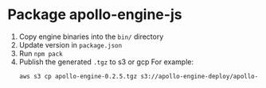 # Package apollo-engine-js
1) Copy engine binaries into the `bin/` directory
2) Update version in `package.json`
3) Run `npm pack`
4) Publish the generated `.tgz` to s3 or gcp 
   For example:
   ```bash
   aws s3 cp apollo-engine-0.2.5.tgz s3://apollo-engine-deploy/apollo-engine-0.2.5.tgz --acl public-read
   ```
